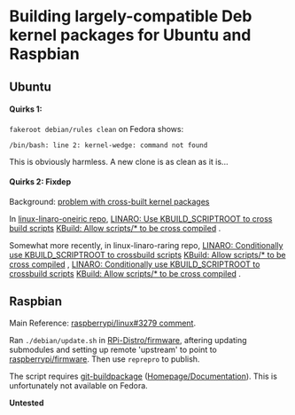 # Building largely-compatible Deb kernel packages for Ubuntu and Raspbian

## Ubuntu

#### Quirks 1:

`fakeroot debian/rules clean` on Fedora shows:
```
/bin/bash: line 2: kernel-wedge: command not found
```

This is obviously harmless. A new clone is as clean as it is...

#### Quirks 2: Fixdep

Background: [problem with cross-built kernel packages](https://github.com/raspberrypi/linux/issues/3279)

In [linux-linaro-oneiric repo](https://git.linaro.org/ubuntu/linux-linaro-oneiric.git),
[LINARO: Use KBUILD_SCRIPTROOT to cross build scripts](http://git.linaro.org/ubuntu/linux-linaro-oneiric.git/commit/?id=f84e13f13d798d3fca6ed0f73e91363ad68c0e43)
[KBuild: Allow scripts/* to be cross compiled](http://git.linaro.org/ubuntu/linux-linaro-oneiric.git/commit/?id=c1db0c3282f471ef25f0cfcfcf2dc623360f44ab)
.

Somewhat more recently, in linux-linaro-raring repo,
[LINARO: Conditionally use KBUILD_SCRIPTROOT to crossbuild scripts](http://git.linaro.org/ubuntu/linux-linaro-raring.git/commit/?h=linaro-ubuntu-packaging-3.7-aarch64&id=1688776d0e03cb3f41e488440e9ee217c02aa399)
[KBuild: Allow scripts/* to be cross compiled](http://git.linaro.org/ubuntu/linux-linaro-raring.git/commit/?h=linaro-ubuntu-packaging-3.7-aarch64&id=86efc7ec96c2a4330102a33f2cc40ae318909c8b)
,
[LINARO: Conditionally use KBUILD_SCRIPTROOT to crossbuild scripts](http://git.linaro.org/ubuntu/linux-linaro-raring.git/commit/?id=58b03ed8e21bbf22de2191cb11bb89e3c6f1eb11)
[KBuild: Allow scripts/* to be cross compiled](http://git.linaro.org/ubuntu/linux-linaro-raring.git/commit/?id=3aa8ee7600ca594075f77a8c05eb39cae0fa758d)
.

## Raspbian

Main Reference: [raspberrypi/linux#3279 comment](https://github.com/raspberrypi/linux/issues/3279#issuecomment-773493039).

Ran `./debian/update.sh` in [RPi-Distro/firmware](https://github.com/RPi-Distro/firmware), aftering updating submodules and setting up remote 'upstream' to
point to [raspberrypi/firmware](https://github.com/raspberrypi/firmware.git). Then use `reprepro` to publish.

The script requires [git-buildpackage](https://github.com/agx/git-buildpackage) ([Homepage/Documentation](https://honk.sigxcpu.org/piki/projects/git-buildpackage/)).
This is unfortunately not available on Fedora.

**Untested**